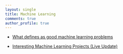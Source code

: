 ```yaml
---
layout: single
title: Machine Learning
comments: true
author_profile: true
---
```


* [What defines as good machine learning problems](./good-ml-problems.md)

* [Interesting Machine Learning Projects (Live Update)](./interesting-projects.md)

